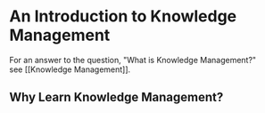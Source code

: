 

# An Introduction to Knowledge Management


For an answer to the question, "What is Knowledge Management?"
see [[Knowledge Management]].

## Why Learn Knowledge Management?

 
